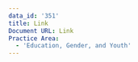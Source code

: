 ```yaml
---
data_id: '351'
title: Link
Document URL: Link
Practice Area:
  - 'Education, Gender, and Youth'
---
```

